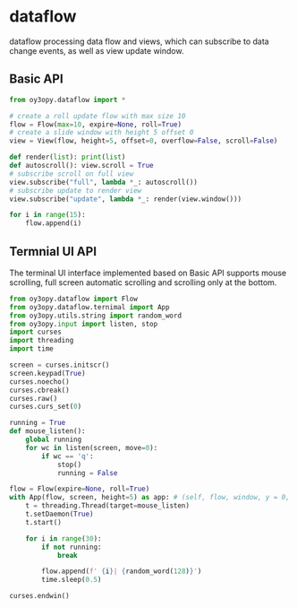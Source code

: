 # dataflow

dataflow processing data flow and views, which can subscribe to data change events, as well as view update window.
## Basic API
```py
from oy3opy.dataflow import *

# create a roll update flow with max size 10
flow = Flow(max=10, expire=None, roll=True)
# create a slide window with height 5 offset 0
view = View(flow, height=5, offset=0, overflow=False, scroll=False)

def render(list): print(list)
def autoscroll(): view.scroll = True
# subscribe scroll on full view
view.subscribe("full", lambda *_: autoscroll())
# subscribe update to render view
view.subscribe("update", lambda *_: render(view.window()))

for i in range(15):
    flow.append(i)
```
## Termnial UI API
The terminal UI interface implemented based on Basic API supports mouse scrolling, full screen automatic scrolling and scrolling only at the bottom.
```py
from oy3opy.dataflow import Flow
from oy3opy.dataflow.ternimal import App
from oy3opy.utils.string import random_word
from oy3opy.input import listen, stop
import curses
import threading
import time

screen = curses.initscr()
screen.keypad(True) 
curses.noecho()
curses.cbreak()
curses.raw()
curses.curs_set(0)

running = True
def mouse_listen():
    global running
    for wc in listen(screen, move=0):
        if wc == 'q':
            stop()
            running = False

flow = Flow(expire=None, roll=True)
with App(flow, screen, height=5) as app: # (self, flow, window, y = 0, x = 0, height = None, width = None, offset = 0, fullscroll = True, bottomscroll = True):
    t = threading.Thread(target=mouse_listen)
    t.setDaemon(True)
    t.start()

    for i in range(30):
        if not running:
            break

        flow.append(f' {i}| {random_word(128)}')
        time.sleep(0.5)

curses.endwin()
```